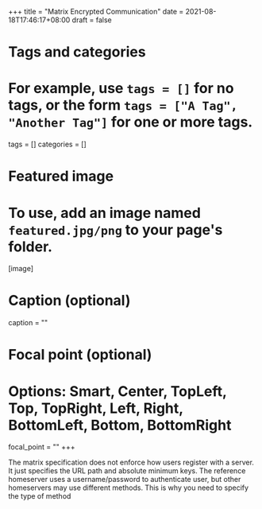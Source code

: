 +++
title = "Matrix Encrypted Communication"
date = 2021-08-18T17:46:17+08:00
draft = false

# Tags and categories
# For example, use `tags = []` for no tags, or the form `tags = ["A Tag", "Another Tag"]` for one or more tags.
tags = []
categories = []

# Featured image
# To use, add an image named `featured.jpg/png` to your page's folder. 
[image]
  # Caption (optional)
  caption = ""

  # Focal point (optional)
  # Options: Smart, Center, TopLeft, Top, TopRight, Left, Right, BottomLeft, Bottom, BottomRight
  focal_point = ""
+++



 The matrix specification does not enforce how users register with a server. It just specifies the URL path and absolute minimum keys. The reference homeserver uses a username/password to authenticate user, but other homeservers may use different methods. This is why you need to specify the type of method